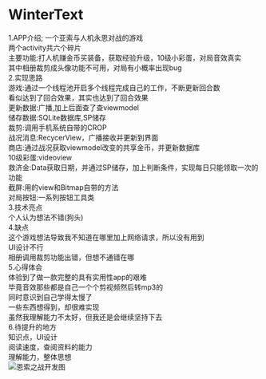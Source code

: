 # WinterText
1.APP介绍;
一个亚索与人机永恩对战的游戏  
两个activity共六个碎片  
主要功能:打人机赚金币买装备，获取经验升级，10级小彩蛋，对局音效真实  
其中相册裁剪成头像功能不可用，对局有小概率出现bug  
2.实现思路  
游戏:通过一个线程池开启多个线程完成自己的工作，不断更新回合数  
看似达到了回合效果，其实也达到了回合效果  
更新数据:广播,加上后面查了查viewmodel  
储存数据:SQLite数据库,SP储存  
裁剪:调用手机系统自带的CROP  
战况消息:RecycerView，广播接收并更新到界面  
商店:通过战况获取viewmodel改变的共享金币，并更新数据库  
10级彩蛋:videoview  
救济金:Data获取日期，并通过SP储存，加上判断条件，实现每日只能领取一次的功能  
截屏:用的view和Bitmap自带的方法  
对局按钮:一系列按钮工具类  
3.技术亮点  
个人认为想法不错(狗头)  
4.缺点  
这个游戏想法导致我不知道在哪里加上网络请求，所以没有用到  
UI设计不行  
相册调用裁剪功能出错，但想不通错在哪  
5.心得体会  
体验到了做一款完整的具有实用性app的艰难  
毕竟音效那些都是自己一个个剪视频然后转mp3的  
同时意识到自己学得太慢了  
一些东西想得到，却很难实现  
虽然我理解能力不太好，但我还是会继续坚持下去  
6.待提升的地方  
知识点，UI设计  
阅读速度，查阅资料的能力  
理解能力，整体思想  
![恩索之战开发图](https://user-images.githubusercontent.com/89245928/155682827-f8b38c49-764f-462a-a79c-907da11ac0f6.png)
